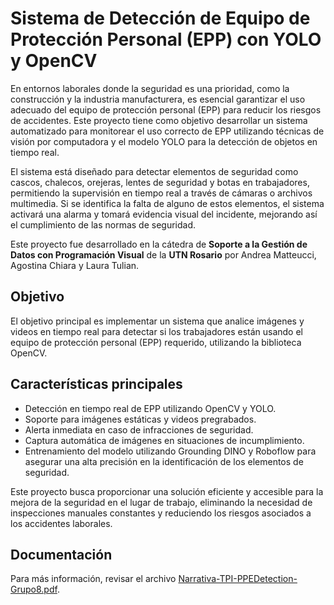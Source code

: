 # Sistema de Detección de Equipo de Protección Personal (EPP) con YOLO y OpenCV

En entornos laborales donde la seguridad es una prioridad, como la construcción y la industria manufacturera, es esencial garantizar el uso adecuado del equipo de protección personal (EPP) para reducir los riesgos de accidentes. Este proyecto tiene como objetivo desarrollar un sistema automatizado para monitorear el uso correcto de EPP utilizando técnicas de visión por computadora y el modelo YOLO para la detección de objetos en tiempo real.

El sistema está diseñado para detectar elementos de seguridad como cascos, chalecos, orejeras, lentes de seguridad y botas en trabajadores, permitiendo la supervisión en tiempo real a través de cámaras o archivos multimedia. Si se identifica la falta de alguno de estos elementos, el sistema activará una alarma y tomará evidencia visual del incidente, mejorando así el cumplimiento de las normas de seguridad.

Este proyecto fue desarrollado en la cátedra de **Soporte a la Gestión de Datos con Programación Visual** de la **UTN Rosario** por Andrea Matteucci, Agostina Chiara y Laura Tulian.

## Objetivo

El objetivo principal es implementar un sistema que analice imágenes y videos en tiempo real para detectar si los trabajadores están usando el equipo de protección personal (EPP) requerido, utilizando la biblioteca OpenCV.

## Características principales

- Detección en tiempo real de EPP utilizando OpenCV y YOLO.
- Soporte para imágenes estáticas y videos pregrabados.
- Alerta inmediata en caso de infracciones de seguridad.
- Captura automática de imágenes en situaciones de incumplimiento.
- Entrenamiento del modelo utilizando Grounding DINO y Roboflow para asegurar una alta precisión en la identificación de los elementos de seguridad.

Este proyecto busca proporcionar una solución eficiente y accesible para la mejora de la seguridad en el lugar de trabajo, eliminando la necesidad de inspecciones manuales constantes y reduciendo los riesgos asociados a los accidentes laborales.

## Documentación

Para más información, revisar el archivo [Narrativa-TPI-PPEDetection-Grupo8.pdf](#).
